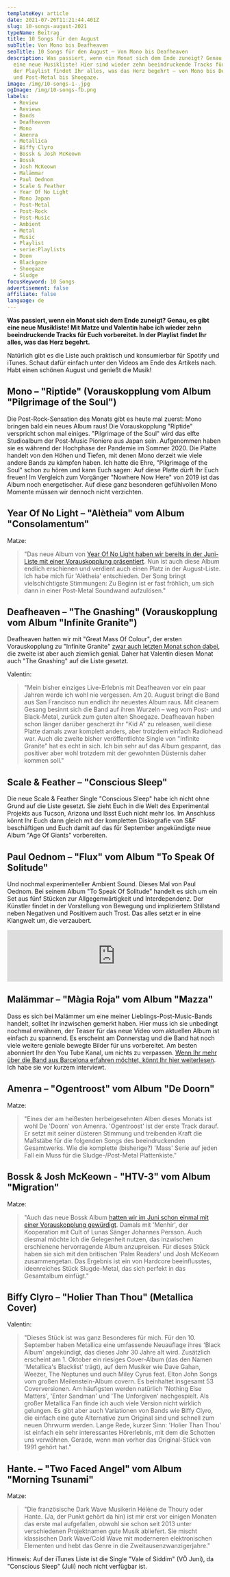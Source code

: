 ```yaml
---
templateKey: article
date: 2021-07-26T11:21:44.401Z
slug: 10-songs-august-2021
typeName: Beitrag
title: 10 Songs für den August
subTitle: Von Mono bis Deafheaven
seoTitle: 10 Songs für den August – Von Mono bis Deafheaven
description: Was passiert, wenn ein Monat sich dem Ende zuneigt? Genau, es gibt
  eine neue Musikliste! Hier sind wieder zehn beeindruckende Tracks für Euch. In
  der Playlist findet Ihr alles, was das Herz begehrt – von Mono bis Deafheaven
  und Post-Metal bis Shoegaze.
image: /img/10-songs-1-.jpg
ogImage: /img/10-songs-fb.png
labels:
  - Review
  - Reviews
  - Bands
  - Deafheaven
  - Mono
  - Amenra
  - Metallica
  - Biffy Clyro
  - Bossk & Josh McKeown
  - Bossk
  - Josh McKeown
  - Malämmar
  - Paul Oednom
  - Scale & Feather
  - Year Of No Light
  - Mono Japan
  - Post-Metal
  - Post-Rock
  - Post-Music
  - Ambient
  - Metal
  - Music
  - Playlist
  - serie:Playlists
  - Doom
  - Blackgaze
  - Shoegaze
  - Sludge
focusKeyword: 10 Songs
advertisement: false
affiliate: false
language: de
---
```

**Was passiert, wenn ein Monat sich dem Ende zuneigt? Genau, es gibt eine neue Musikliste! Mit Matze und Valentin habe ich wieder zehn beeindruckende Tracks für Euch vorbereitet. In der Playlist findet Ihr alles, was das Herz begehrt.**

Natürlich gibt es die Liste auch praktisch und konsumierbar für Spotify und iTunes. Schaut dafür einfach unter den Videos am Ende des Artikels nach. Habt einen schönen August und genießt die Musik!

## Mono – "Riptide" (Vorauskopplung vom Album "Pilgrimage of the Soul")

Die Post-Rock-Sensation des Monats gibt es heute mal zuerst: Mono bringen bald ein neues Album raus! Die Vorauskopplung "Riptide" verspricht schon mal einiges. "Pilgrimage of the Soul" wird das elfte Studioalbum der Post-Music Pioniere aus Japan sein. Aufgenommen haben sie es während der Hochphase der Pandemie im Sommer 2020. Die Platte handelt von den Höhen und Tiefen, mit denen Mono derzeit wie viele andere Bands zu kämpfen haben. Ich hatte die Ehre, "Pilgrimage of the Soul" schon zu hören und kann Euch sagen: Auf diese Platte dürft Ihr Euch freuen! Im Vergleich zum Vorgänger "Nowhere Now Here" von 2019 ist das Album noch energetischer. Auf diese ganz besonderen gefühlvollen Mono Momente müssen wir dennoch nicht verzichten.

<YouTube id="5jfvrvbbBkw" />

## Year Of No Light – "Alètheia" vom Album "Consolamentum"

Matze: 

> "Das neue Album von [Year Of No Light haben wir bereits in der Juni-Liste mit einer Vorauskopplung präsentiert](/2021/05/musikliste-juni-2021/). Nun ist auch diese Album endlich erschienen und verdient auch einen Platz in der August-Liste. Ich habe mich für 'Alètheia' entschieden. Der Song bringt vielschichtigste Stimmungen: Zu Beginn ist er fast fröhlich, um sich dann in einer Post-Metal Soundwand aufzulösen."

<YouTube id="dEtpY_ZL5l4" />

## Deafheaven – "The Gnashing" (Vorauskopplung vom Album "Infinite Granite")

Deafheaven hatten wir mit "Great Mass Of Colour", der ersten Vorauskopplung zu "Infinite Granite" [zwar auch letzten Monat schon dabei](/2021/06/playlist-juli-2021/), die zweite ist aber auch ziemlich genial. Daher hat Valentin diesen Monat auch "The Gnashing" auf die Liste gesetzt.

Valentin:

> "Mein bisher einziges Live-Erlebnis mit Deafheaven vor ein paar Jahren werde ich wohl nie vergessen. Am 20. August bringt die Band aus San Francisco nun endlich ihr neuestes Album raus. Mit cleanem Gesang besinnt sich die Band auf ihren Wurzeln – weg vom Post- und Black-Metal, zurück zum guten alten Shoegaze. Deafheavan haben schon länger darüber gescherzt ihr "Kid A" zu releasen, weil diese Platte damals zwar komplett anders, aber trotzdem einfach Radiohead war. Auch die zweite bisher veröffentlichte Single von "Infinite Granite" hat es echt in sich. Ich bin sehr auf das Album gespannt, das positiver aber wohl trotzdem mit der gewohnten Düsternis daher kommen soll."

<YouTube id="mF70xjmMJ9I" />

## Scale & Feather – "Conscious Sleep"

Die neue Scale & Feather Single "Conscious Sleep" habe ich nicht ohne Grund auf die Liste gesetzt. Sie zieht Euch in die Welt des Experimental Projekts aus Tucson, Arizona und lässt Euch nicht mehr los. Im Anschluss könnt Ihr Euch dann gleich mit der kompletten Diskografie von S&F beschäftigen und Euch damit auf das für September angekündigte neue Album "Age Of Giants" vorbereiten.

<YouTube id="Mo-3aWTBz08" />

## Paul Oednom – "Flux" vom Album "To Speak Of Solitude"

Und nochmal experimenteller Ambient Sound. Dieses Mal von Paul Oednom. Bei seinem Album "To Speak Of Solitude" handelt es sich um ein Set aus fünf Stücken zur Allgegenwärtigkeit und Interdependenz. Der Künstler findet in der Vorstellung von Bewegung und impliziertem Stillstand neben Negativen und Positivem auch Trost. Das alles setzt er in eine Klangwelt um, die verzaubert.

<iframe style="border: 0; width: 100%; height: 120px;" src="https://bandcamp.com/EmbeddedPlayer/album=983283227/size=large/bgcol=ffffff/linkcol=5c9b72/tracklist=false/artwork=small/track=761843260/transparent=true/" seamless><a href="https://shop.serein.co.uk/album/vital-contrast-ep">Vital Contrast EP by Paul Oednom</a></iframe>

## Malämmar – "Màgia Roja" vom Album "Mazza"

Dass es sich bei Malämmer um eine meiner Lieblings-Post-Music-Bands handelt, solltet Ihr inzwischen gemerkt haben. Hier muss ich sie unbedingt nochmal erwähnen, der Teaser für das neue Video vom aktuellen Album ist einfach zu spannend. Es erscheint am Donnerstag und die Band hat noch viele weitere geniale bewegte Bilder für uns vorbereitet. Am besten abonniert Ihr den You Tube Kanal, um nichts zu verpassen. [Wenn Ihr mehr über die Band aus Barcelona erfahren möchtet, könnt Ihr hier weiterlesen](/2021/07/malaemmar-interview/). Ich habe sie vor kurzem interviewt.

<YouTube id="iuGwSVUDr-I" />


## Amenra – "Ogentroost" vom Album "De Doorn"

Matze: 

> "Eines der am heißesten herbeigesehnten Alben dieses Monats ist wohl De 'Doorn' von Amenra. 'Ogentroost' ist der erste Track darauf. Er setzt mit seiner düsteren Stimmung und treibenden Kraft die Maßstäbe für die folgenden Songs des beeindruckenden Gesamtwerks. Wie die komplette (bisherige?) 'Mass' Serie auf jeden Fall ein Muss für die Sludge-/Post-Metal Plattenkiste."

<YouTube id="rBTqCIgpJ6s" />

## Bossk & Josh McKeown -  "HTV-3" vom Album "Migration"

Matze:

> "Auch das neue Bossk Album [hatten wir im Juni schon einmal mit einer Vorauskopplung gewürdigt](/2021/05/musikliste-juni-2021/). Damals mit 'Menhir', der Kooperation mit Cult of Lunas Sänger Johannes Persson. Auch diesmal möchte ich die Gelegenheit nutzen, das inzwischen erschienene hervorragende Album anzupreisen. Für dieses Stück haben sie sich mit den britischen 'Palm Readers' und Josh McKeown zusammengetan. Das Ergebnis ist ein von Hardcore beeinflusstes, ideenreiches Stück Slugde-Metal, das sich perfekt in das Gesamtalbum einfügt."

<YouTube id="dIEWIwVGOKk" />

## Biffy Clyro – "Holier Than Thou" (Metallica Cover)

Valentin:

> "Dieses Stück ist was ganz Besonderes für mich. Für den 10. September haben Metallica eine umfassende Neuauflage ihres 'Black Album' angekündigt, das dieses Jahr 30 Jahre alt wird. Zusätzlich erscheint am 1. Oktober ein riesiges Cover-Album (das den Namen 'Metallica's Blacklist' trägt), auf dem Musiker wie Dave Gahan, Weezer, The Neptunes und auch Miley Cyrus feat. Elton John Songs vom großen Meilenstein-Album covern. Es beinhaltet insgesamt 53 Coverversionen. Am häufigsten werden natürlich 'Nothing Else Matters', 'Enter Sandman' und 'The Unforgiven' nachgespielt. Als großer Metallica Fan finde ich auch viele Version nicht wirklich gelungen. Es gibt aber auch Variationen von Bands wie Biffy Clyro, die einfach eine gute Alternative zum Original sind und schnell zum neuen Ohrwurm werden. Lange Rede, kurzer Sinn: 'Holier Than Thou' ist einfach ein sehr interessantes Hörerlebnis, mit dem die Schotten uns verwöhnen. Gerade, wenn man vorher das Original-Stück von 1991 gehört hat."

<YouTube id="fSe121VHhlw" />

## Hante. – "Two Faced Angel" vom Album "Morning Tsunami"

Matze:

> "Die französische Dark Wave Musikerin Hélène de Thoury oder Hante. (Ja, der Punkt gehört da hin) ist mir erst vor einigen Monaten das erste mal aufgefallen, obwohl sie schon seit 2013 unter verschiedenen Projektnamen gute Musik abliefert. Sie mischt klassischen Dark Wave/Cold Wave mit moderneren elektronischen Elementen und hebt das Genre in die Zweitausenzwanzigerjahre."

<YouTube id="Lg4P_snZUKk" />

<Playlist
  spotify="6XIwiSzIKJlvO7F7NgHxdQ"
  itunes="2021-07-25-rock-n-roll-vegan/pl.u-G3rBTVElJl2"
/>

Hinweis: Auf der iTunes Liste ist die Single "Vale of Siddim" (VÖ Juni), da "Conscious Sleep" (Juli) noch nicht verfügbar ist.



